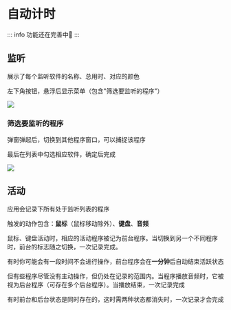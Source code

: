 # 自动计时

::: info 
功能还在完善中🚧
:::

## 监听

展示了每个监听软件的名称、总用时、对应的颜色

左下角按钮，悬浮后显示菜单（包含"筛选要监听的程序"）

![](/activity/monitor_1.png)

### 筛选要监听的程序

弹窗弹起后，切换到其他程序窗口，可以捕捉该程序

最后在列表中勾选相应软件，确定后完成

![](/activity/monitor_2.png)


## 活动

应用会记录下所有处于监听列表的程序

触发的动作包含：**鼠标**（鼠标移动除外）、**键盘**、**音频**

鼠标、键盘活动时，相应的活动程序被记为前台程序。当切换到另一个不同程序时，前台的标志随之切换，一次记录完成。

有时你可能会有一段时间不会进行操作，前台程序会在**一分钟**后自动结束活跃状态

但有些程序尽管没有主动操作，但仍处在记录的范围内。当程序播放音频时，它被视为后台程序（可存在多个后台程序）。当播放结束，一次记录完成

有时前台和后台状态是同时存在的，这时需两种状态都消失时，一次记录才会完成